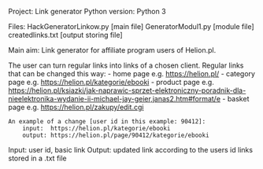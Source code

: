 Project:            Link generator
Python version:     Python 3

Files:              HackGeneratorLinkow.py  [main file]
                    GeneratorModul1.py      [module file]
                    createdlinks.txt        [output storing file]

Main aim:
Link generator for affiliate program users of Helion.pl.

The user can turn regular links into links of a chosen client.
Regular links that can be changed this way:
    - home page
        e.g. https://helion.pl/
    - category page
        e.g. https://helion.pl/kategorie/ebooki
    - product page
        e.g. https://helion.pl/ksiazki/jak-naprawic-sprzet-elektroniczny-poradnik-dla-nieelektronika-wydanie-ii-michael-jay-geier,janas2.htm#format/e
    - basket page
        e.g. https://helion.pl/zakupy/edit.cgi

    An example of a change [user id in this example: 90412]:
        input:  https://helion.pl/kategorie/ebooki
        output: https://helion.pl/page/90412/kategorie/ebooki

Input:
        user id,
        basic link
Output:
        updated link according to the users id
        links stored in a .txt file

